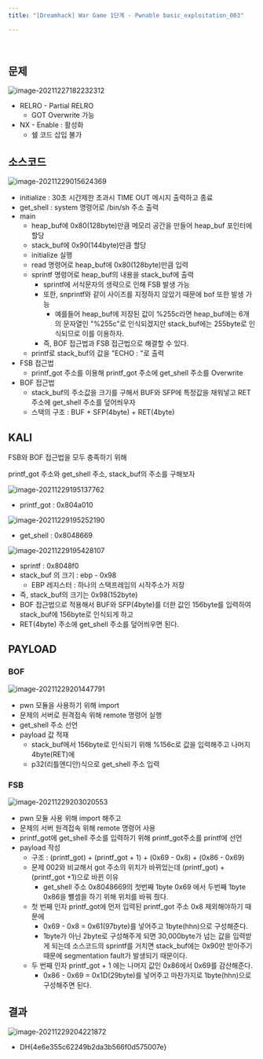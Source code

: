 ```yaml
---
title: "[Dreamhack] War Game 1단계 - Pwnable basic_exploitation_003"

---
```


<br>

## 문제

![image-20211227182232312](image-20211227182232312.png)

- RELRO - Partial RELRO
  - GOT Overwrite 가능
- NX - Enable : 활성화 
  - 쉘 코드 삽입 불가



## 소스코드

![image-20211229015624369](image-20211229015624369.png)

- initialize : 30초 시간제한 초과시 TIME OUT 메시지 출력하고 종료
- get_shell : system 명령어로 /bin/sh 주소 출력
- main 
  - heap_buf에 0x80(128byte)만큼 메모리 공간을 만들어 heap_buf 포인터에 할당
  - stack_buf에 0x90(144byte)만큼 할당
  - initialize 실행
  - read 명령어로 heap_buf에 0x80(128byte)만큼 입력
  - sprintf 명령어로 heap_buf의 내용을 stack_buf에 출력
    - sprintf에 서식문자의 생략으로 인해 FSB 발생 가능
    - 또한, snprintf와 같이 사이즈를 지정하지 않았기 때문에 bof 또한 발생 가능
      - 예를들어 heap_buf에 저장된 값이 %255c라면 heap_buf에는 6개의 문자열인 "%255c"로 인식되겠지만 stack_buf에는 255byte로 인식되므로 이를 이용하자.
    - 즉, BOF 접근법과 FSB 접근법으로 해결할 수 있다.
  - printf로 stack_buf의 값을 "ECHO : "로 출력
- FSB 접근법
  - printf_got 주소를 이용해 printf_got 주소에 get_shell 주소를 Overwrite
- BOF 접근법
  - stack_buf의 주소값을 크기를 구해서 BUF와 SFP에 특정값을 채워넣고 RET 주소에 get_shell 주소를 덮어씌우자
  - 스택의 구조 : BUF + SFP(4byte) + RET(4byte)



## KALI

FSB와 BOF 접근법을 모두 충족하기 위해

printf_got 주소와 get_shell 주소, stack_buf의 주소를 구해보자

![image-20211229195137762](image-20211229195137762.png)

- printf_got : 0x804a010

![image-20211229195252190](image-20211229195252190.png)

- get_shell : 0x8048669

![image-20211229195428107](image-20211229195428107.png)

- sprintf : 0x8048f0
- stack_buf 의 크기 : ebp - 0x98
  - EBP 레지스터 : 하나의 스택프레임의 시작주소가 저장
- 즉, stack_buf의 크기는 0x98(152byte)
- BOF 접근법으로 적용해서 BUF와 SFP(4byte)를 더한 값인 156byte를 입력하여 stack_buf에 156byte로 인식되게 하고
- RET(4byte) 주소에 get_shell 주소를 덮어씌우면 된다.



## PAYLOAD

### BOF

![image-20211229201447791](image-20211229201447791.png)

- pwn 모듈을 사용하기 위해 import
- 문제의 서버로 원격접속 위해 remote 명령어 실행
- get_shell 주소 선언
- payload 값 적재
  - stack_buf에서 156byte로 인식되기 위해 %156c로 값을 입력해주고 나머지 4byte(RET)에 
  - p32(리틀엔디안)식으로 get_shell 주소 입력



### FSB

![image-20211229203020553](image-20211229203020553.png)

- pwn 모듈 사용 위해 import 해주고
- 문제의 서버 원격접속 위해 remote 명령어 사용
- printf_got에 get_shell 주소를 입력하기 위해 printf_got주소를 printf에 선언
- payload 작성
  - 구조 : (printf_got)  + (printf_got + 1) + (0x69 - 0x8) + (0x86 - 0x69)
  - 문제 002와 비교해서 got 주소의 위치가 바뀌었는데 (printf_got) + (printf_got +1)으로 바뀐 이유
    - get_shell 주소 0x8048669의 첫번째 1byte 0x69 에서 두번째 1byte 0x86을 뺼셈을 하기 위해 위치를 바꿔 줬다.
  - 첫 번째 인자 printf_got에 먼저 입력된 printf_got 주소 0x8 제외해야하기 때문에
    - 0x69 - 0x8 = 0x61(97byte)를 넣어주고 1byte(hhn)으로 구성해준다.
    - 1byte가 아닌 2byte로 구성해주게 되면 30,000byte가 넘는 값을 입력받게 되는데 소스코드의 sprintf를 거치면 stack_buf에는 0x90만 받아주기 때문에 segmentation fault가 발생되기 때문이다.
  - 두 번째 인자 printf_got + 1 에는 나머지 값인 0x86에서 0x69를 감산해준다.
    - 0x86 - 0x69 = 0x1D(29byte)를 넣어주고 마찬가지로 1byte(hhn)으로 구성해주면 된다.



## 결과

![image-20211229204221872](image-20211229204221872.png)

- DH{4e6e355c62249b2da3b566f0d575007e}



